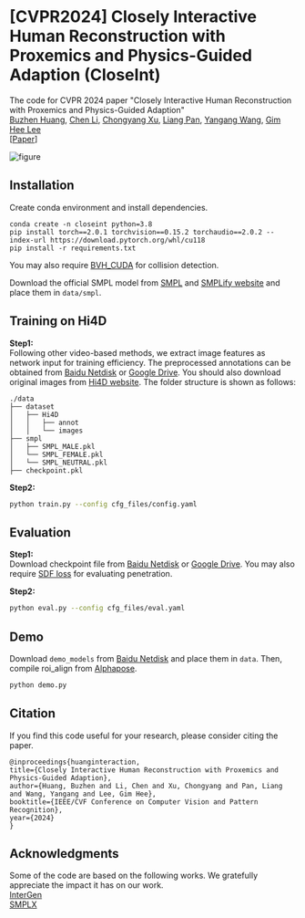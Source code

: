 # \[CVPR2024\] Closely Interactive Human Reconstruction with Proxemics and Physics-Guided Adaption (CloseInt)

The code for CVPR 2024 paper "Closely Interactive Human Reconstruction with Proxemics and Physics-Guided Adaption"<br>
[Buzhen Huang](http://www.buzhenhuang.com/), [Chen Li](https://chaneyddtt.github.io/), [Chongyang Xu](https://openreview.net/profile?id=~Chongyang_Xu1), [Liang Pan](https://liangpan99.github.io/), [Yangang Wang](https://www.yangangwang.com/), [Gim Hee Lee](https://www.comp.nus.edu.sg/~leegh/)<br>
\[[Paper](https://arxiv.org/abs/2404.11291)\]

![figure](assets/pipeline.jpg)

## Installation 
Create conda environment and install dependencies.
```
conda create -n closeint python=3.8
pip install torch==2.0.1 torchvision==0.15.2 torchaudio==2.0.2 --index-url https://download.pytorch.org/whl/cu118
pip install -r requirements.txt
```
You may also require [BVH_CUDA](https://github.com/vchoutas/torch-mesh-isect) for collision detection.

Download the official SMPL model from [SMPL](https://smpl.is.tue.mpg.de/) and [SMPLify website](http://smplify.is.tuebingen.mpg.de/) and place them in ```data/smpl```.<br>


## Training on Hi4D
**Step1:**<br>
Following other video-based methods, we extract image features as network input for training efficiency. The preprocessed annotations can be obtained from [Baidu Netdisk](https://pan.baidu.com/s/1s4NTmavBt40nLqGTTuo4gA?pwd=vcvf) or [Google Drive](https://drive.google.com/drive/folders/116o5XtyTsaCKCkHsX0oZxOxI462jJMGB?usp=sharing). You should also download original images from [Hi4D website](https://yifeiyin04.github.io/Hi4D/#dataset). The folder structure is shown as follows:
```
./data
├── dataset
│   ├── Hi4D
│   │   ├── annot
│   │   └── images
├── smpl
│   ├── SMPL_MALE.pkl
│   └── SMPL_FEMALE.pkl
│   └── SMPL_NEUTRAL.pkl
├── checkpoint.pkl
```

**Step2:**<br>
```bash
python train.py --config cfg_files/config.yaml
```

## Evaluation
**Step1:**<br>
Download checkpoint file from [Baidu Netdisk](https://pan.baidu.com/s/1TGs2Gb9C4qVlC_ScoLjgiA?pwd=tsrn) or [Google Drive](https://drive.google.com/file/d/1AJOqOUzDgiKPA3Q-E41GjNe3hSu0xcbt/view?usp=drive_link). You may also require [SDF loss](https://github.com/penincillin/SDF_ihmr) for evaluating penetration.

**Step2:**<br>
```bash
python eval.py --config cfg_files/eval.yaml
```

## Demo
Download ```demo_models``` from [Baidu Netdisk](https://pan.baidu.com/s/1RlyFa9UUmsm1-qH-zS-EOg?pwd=2wjs) and place them in ```data```. Then, compile roi_align from [Alphapose](https://github.com/MVIG-SJTU/AlphaPose).
```bash
python demo.py
```

## Citation
If you find this code useful for your research, please consider citing the paper.
```
@inproceedings{huanginteraction,
title={Closely Interactive Human Reconstruction with Proxemics and Physics-Guided Adaption},
author={Huang, Buzhen and Li, Chen and Xu, Chongyang and Pan, Liang and Wang, Yangang and Lee, Gim Hee},
booktitle={IEEE/CVF Conference on Computer Vision and Pattern Recognition},
year={2024}
}
```

## Acknowledgments
Some of the code are based on the following works. We gratefully appreciate the impact it has on our work.<br>
[InterGen](https://github.com/tr3e/InterGen)<br>
[SMPLX](https://github.com/vchoutas/smplx)<br>
